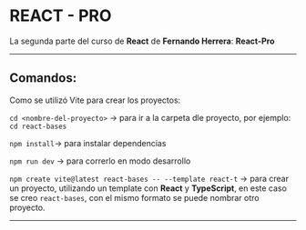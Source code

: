 # REACT - PRO

La segunda parte del curso de **React** de **Fernando Herrera**: **React-Pro**

---

## Comandos:

Como se utilizó Vite para crear los proyectos:

`cd <nombre-del-proyecto>` -> para ir a la carpeta dle proyecto, por ejemplo: `cd react-bases`

`npm install`-> para instalar dependencias

`npm run dev` -> para correrlo en modo desarrollo


`npm create vite@latest react-bases -- --template react-t` -> para crear un proyecto, utilizando un template con **React** y **TypeScript**, en este caso se creo `react-bases`, con el mismo formato se puede nombrar otro proyecto.

---